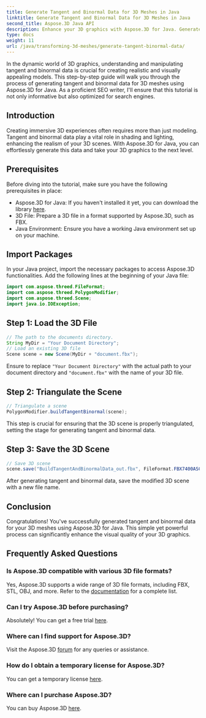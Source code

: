 ```yaml
---
title: Generate Tangent and Binormal Data for 3D Meshes in Java
linktitle: Generate Tangent and Binormal Data for 3D Meshes in Java
second_title: Aspose.3D Java API
description: Enhance your 3D graphics with Aspose.3D for Java. Generate tangent and binormal data effortlessly. Try the free trial now!
type: docs
weight: 11
url: /java/transforming-3d-meshes/generate-tangent-binormal-data/
---
```

In the dynamic world of 3D graphics, understanding and manipulating tangent and binormal data is crucial for creating realistic and visually appealing models. This step-by-step guide will walk you through the process of generating tangent and binormal data for 3D meshes using Aspose.3D for Java. As a proficient SEO writer, I'll ensure that this tutorial is not only informative but also optimized for search engines.
## Introduction
Creating immersive 3D experiences often requires more than just modeling. Tangent and binormal data play a vital role in shading and lighting, enhancing the realism of your 3D scenes. With Aspose.3D for Java, you can effortlessly generate this data and take your 3D graphics to the next level.
## Prerequisites
Before diving into the tutorial, make sure you have the following prerequisites in place:
- Aspose.3D for Java: If you haven't installed it yet, you can download the library [here](https://releases.aspose.com/3d/java/).
- 3D File: Prepare a 3D file in a format supported by Aspose.3D, such as FBX.
- Java Environment: Ensure you have a working Java environment set up on your machine.
## Import Packages
In your Java project, import the necessary packages to access Aspose.3D functionalities. Add the following lines at the beginning of your Java file:
```java
import com.aspose.threed.FileFormat;
import com.aspose.threed.PolygonModifier;
import com.aspose.threed.Scene;
import java.io.IOException;
```
## Step 1: Load the 3D File
```java
// The path to the documents directory.
String MyDir = "Your Document Directory";
// Load an existing 3D file
Scene scene = new Scene(MyDir + "document.fbx");
```
Ensure to replace `"Your Document Directory"` with the actual path to your document directory and `"document.fbx"` with the name of your 3D file.
## Step 2: Triangulate the Scene
```java
// Triangulate a scene
PolygonModifier.buildTangentBinormal(scene);
```
This step is crucial for ensuring that the 3D scene is properly triangulated, setting the stage for generating tangent and binormal data.
## Step 3: Save the 3D Scene
```java
// Save 3D scene
scene.save("BuildTangentAndBinormalData_out.fbx", FileFormat.FBX7400ASCII);
```
After generating tangent and binormal data, save the modified 3D scene with a new file name.
## Conclusion
Congratulations! You've successfully generated tangent and binormal data for your 3D meshes using Aspose.3D for Java. This simple yet powerful process can significantly enhance the visual quality of your 3D graphics.
## Frequently Asked Questions
### Is Aspose.3D compatible with various 3D file formats?
Yes, Aspose.3D supports a wide range of 3D file formats, including FBX, STL, OBJ, and more. Refer to the [documentation](https://reference.aspose.com/3d/java/) for a complete list.
### Can I try Aspose.3D before purchasing?
Absolutely! You can get a free trial [here](https://releases.aspose.com/).
### Where can I find support for Aspose.3D?
Visit the Aspose.3D [forum](https://forum.aspose.com/c/3d/18) for any queries or assistance.
### How do I obtain a temporary license for Aspose.3D?
You can get a temporary license [here](https://purchase.aspose.com/temporary-license/).
### Where can I purchase Aspose.3D?
You can buy Aspose.3D [here](https://purchase.aspose.com/buy).
